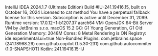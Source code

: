 IntelliJ IDEA 2024.1.7 (Ultimate Edition)
Build #IU-241.19416.15, built on October 16, 2024
Licensed to cat method
You have a perpetual fallback license for this version.
Subscription is active until December 31, 2099.
Runtime version: 17.0.12+1-b1207.37 aarch64
VM: OpenJDK 64-Bit Server VM by JetBrains s.r.o.
macOS 15.2
GC: G1 Young Generation, G1 Old Generation
Memory: 2048M
Cores: 8
Metal Rendering is ON
Registry:
  ide.experimental.ui=true
Non-Bundled Plugins:
  com.jetbrains.space (241.18968.26)
  com.github.copilot (1.5.30-231)
  com.github.autocommiter (1.0-SNAPSHOT)
Kotlin: 241.19416.15-IJ
